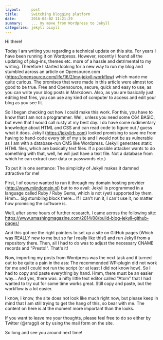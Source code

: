 ```yaml
---
layout:     post
title:      Switching blogging platform
date:       2016-04-02 11:21:29
summary:    ... my move from Wordpress to Jekyll
categories: jekyll pixyll
---
```


Hi there!

Today I am writing you regarding a technical update on this site. For years I have been running it
on Wordpress. However, recently I found all the updating of plug-ins, themes etc. more of a hassle
and detrimental to my writing. Therefore I started looking for a new way to run my blog and stumbled
across an article on Opensource.com (https://opensource.com/life/16/2/my-jekyll-workflow) which made
me quite curious. The promises that were made in this article were almost too good to be true. Free and Opensource, secure, quick and easy to use, as you can write your blog posts in Markdown. Also, as you are basically just editing text files, you can use any kind of computer to access and edit your blog as you see fit.

So I began checking out how I could make this work. For this, you have to know that I am not a programmer.
Well, unless you need some C64 BASIC, but even that I would call rusty at my best day.
I do have some rudimentary knowledge about HTML and CSS and can read code to figure out / guess what
it does. Jekyll (https://jekyllrb.com) looked promising to save me from having to hand-code every bit of my site and I would not be as vulnerable as I am with a database-run CMS like Wordpress. (Jekyll generates static HTML files, which are basically text files. If a possible attacker wants to do something with that, well, he will just have a text file. Not a database from which he can extract user data or passwords etc.)

To put it in one sentence: The simplicity of Jekyll makes it damned attractive for me!

First, I of course wanted to run it through my domain hosting provider (http://www.mijndomein.nl) but to no avail: Jekyll is programmed in a language called Ruby / Ruby Gems, which is not (yet) supported by them. Hmm... big stumbling block there... If I can't run it, I can't use it, no matter how promising the software is.

Well, after some hours of further research, I came across the following site: https://www.smashingmagazine.com/2014/08/build-blog-jekyll-github-pages/

And this got me the right pointers to set up a site on GitHub pages (Which was REALLY new to me but so far I really like this!) and run Jekyll from a repository there. Then, all I had to do was to adjust the necessary CNAME records and "Presto!". That's it!

Now, importing my posts from Wordpress was the next task and it turned out to be quite a pain in the ass: The recommended WP-plugin did not work for me and I could not run the script (or at least I did not know how). So I had to copy and paste everything by hand. Hmm, there must be an easier way... And yes, there was: a nifty little text editor called "Atom" that I had wanted to try out for some time works great. Still copy and paste, but the workflow is a lot easier.

I know, I know, the site does not look like much right now, but please keep in mind that I am still trying to get the hang of this, so bear with me. The content on here is at the moment more important than the looks.

If you want to leave me your thoughts, please feel free to do so either by Twitter (@rraggl) or by using the mail form on the site.

So long and see you around next time!
